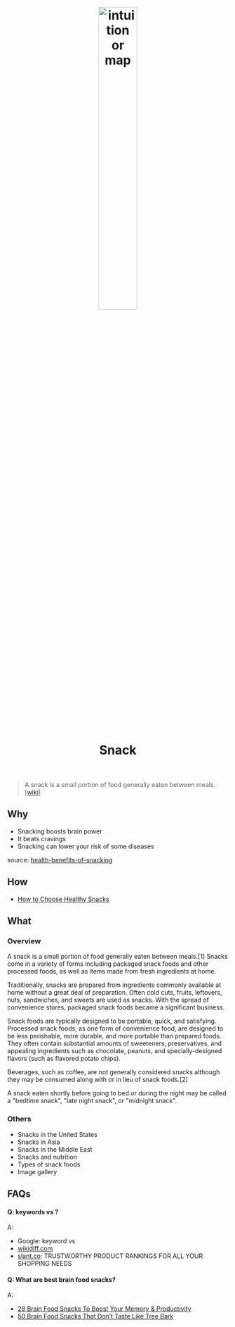 <h1 align="center">
<br>
	<a href="https://visual.ly/community/Infographics/food/your-guide-healthy-snacking">
  <img src="https://thumbnails-visually.netdna-ssl.com/YourGuidetoHealthySnacking_5295334805169_w1500.jpg" alt="intuition or map" width=42%">
  </a>
  <br><br>
Snack
  <br><br>
</h1>

> A snack is a small portion of food generally eaten between meals. [[wiki](https://www.wikiwand.com/en/Snack#)]

## Why 

* Snacking boosts brain power
* It beats cravings
* Snacking can lower your risk of some diseases

source: [health-benefits-of-snacking](https://blog.mercy.com/health-benefits-of-snacking/)

## How


* [How to Choose Healthy Snacks](https://www.wikihow.com/Choose-Healthy-Snacks)

## What 

### Overview

A snack is a small portion of food generally eaten between meals.[1] Snacks come in a variety of forms including packaged snack foods and other processed foods, as well as items made from fresh ingredients at home.

Traditionally, snacks are prepared from ingredients commonly available at home without a great deal of preparation. Often cold cuts, fruits, leftovers, nuts, sandwiches, and sweets are used as snacks. With the spread of convenience stores, packaged snack foods became a significant business.

Snack foods are typically designed to be portable, quick, and satisfying. Processed snack foods, as one form of convenience food, are designed to be less perishable, more durable, and more portable than prepared foods. They often contain substantial amounts of sweeteners, preservatives, and appealing ingredients such as chocolate, peanuts, and specially-designed flavors (such as flavored potato chips).

Beverages, such as coffee, are not generally considered snacks although they may be consumed along with or in lieu of snack foods.[2]

A snack eaten shortly before going to bed or during the night may be called a "bedtime snack", "late night snack", or "midnight snack".

### Others

* Snacks in the United States
* Snacks in Asia
* Snacks in the Middle East
* Snacks and nutrition
* Types of snack foods
* Image gallery


## FAQs

#### Q: keywords vs ?

A: 

* Google: keyword vs 
* [wikidiff.com](https://wikidiff.com/)
* [slant.co](https://www.slant.co/): TRUSTWORTHY PRODUCT RANKINGS FOR ALL YOUR SHOPPING NEEDS

#### Q: What are best brain food snacks?

A: 

* [28 Brain Food Snacks To Boost Your Memory & Productivity](https://snacknation.com/blog/brain-food-snacks/)
* [50 Brain Food Snacks That Don’t Taste Like Tree Bark](https://smallbiztrends.com/2017/02/brain-food-snacks.html)

